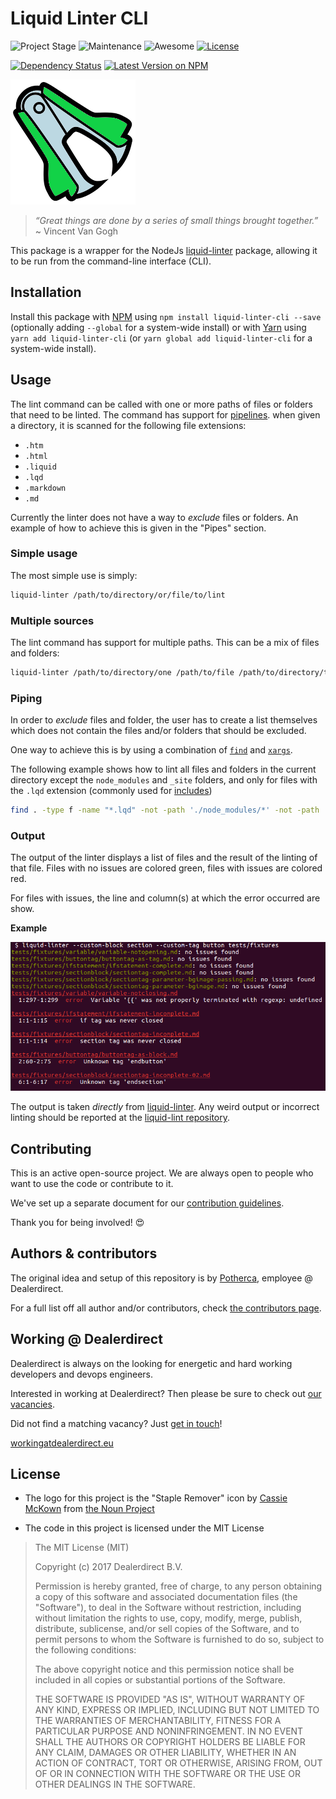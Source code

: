 # Liquid Linter CLI

![Project Stage][project-stage-shield]
![Maintenance][maintenance-shield]
![Awesome][awesome-shield]
[![License][license-shield]](LICENSE.md)

[![Dependency Status][versioneye-shield]][versioneye]
[![Latest Version on NPM][version-shield]][version]

![Staple Remover Logo](./docs/logo.png)

> _“Great things are done by a series of small things brought together.”_
> ~ Vincent Van Gogh

This package is a wrapper for the NodeJs [liquid-linter][liquid-linter] package, 
allowing it to be run from the command-line interface (CLI).

## Installation

Install this package with [NPM][NPM] using `npm install liquid-linter-cli --save`
(optionally adding `--global` for a system-wide install) or with [Yarn][Yarn] 
using `yarn add liquid-linter-cli` (or `yarn global add liquid-linter-cli` for a 
system-wide install). 

## Usage

The lint command can be called with one or more paths of files or folders that 
need to be linted. The command has support for [pipelines][pipelines]. when 
given a directory, it is scanned for the following file extensions:

- `.htm`
- `.html`
- `.liquid`
- `.lqd`
- `.markdown`
- `.md`

Currently the linter does not have a way to _exclude_ files or folders. An example
of how to achieve this is given in the "Pipes" section.

### Simple usage

The most simple use is simply: 

```bash
liquid-linter /path/to/directory/or/file/to/lint
```

### Multiple sources

The lint command has support for multiple paths. This can be a mix of files and folders:
 
```bash
liquid-linter /path/to/directory/one /path/to/file /path/to/directory/two
```

### Piping

In order to _exclude_ files and folder, the user has to create a list themselves
which does not contain the files and/or folders that should be excluded.

One way to achieve this is by using a combination of [`find`][gnu-find] and [`xargs`][gnu-xargs].

The following example shows how to lint all files and folders in the current 
directory except the `node_modules` and `_site` folders, and only for files with 
the `.lqd` extension (commonly used for [includes][includes])

```bash
find . -type f -name "*.lqd" -not -path './node_modules/*' -not -path './_site/*' -print0 | xargs -0 -n1 ./node_modules/.bin/liquid-linter
```

### Output

The output of the linter displays a list of files and the result of the linting
of that file. Files with no issues are colored green, files with issues are 
colored red.

For files with issues, the line and column(s) at which the error occurred are
show.

**Example**

![screenshot of example output](./docs/example-output.png)

The output is taken _directly_ from [liquid-linter]. Any weird output or incorrect 
linting should be reported at the [liquid-lint repository].

## Contributing

This is an active open-source project. We are always open to people who want to
use the code or contribute to it.

We've set up a separate document for our [contribution guidelines][contribution-guidelines].

Thank you for being involved! :heart_eyes:

## Authors & contributors

The original idea and setup of this repository is by [Potherca][potherca], employee @ Dealerdirect.

For a full list off all author and/or contributors, check [the contributors page][contributors].

## Working @ Dealerdirect

Dealerdirect is always on the looking for energetic and hard working developers
and devops engineers.

Interested in working at Dealerdirect?
Then please be sure to check out [our vacancies][vacancies].

Did not find a matching vacancy? Just [get in touch][get-in-touch]!

[workingatdealerdirect.eu][workingatdealerdirecteu]

## License

- The logo for this project is the "Staple Remover" icon by [Cassie McKown][Cassie McKown] from [the Noun Project][the Noun Project]

- The code in this project is licensed under the MIT License

> The MIT License (MIT)
> 
> Copyright (c) 2017 Dealerdirect B.V.
> 
> Permission is hereby granted, free of charge, to any person obtaining a copy
> of this software and associated documentation files (the "Software"), to deal
> in the Software without restriction, including without limitation the rights
> to use, copy, modify, merge, publish, distribute, sublicense, and/or sell
> copies of the Software, and to permit persons to whom the Software is
> furnished to do so, subject to the following conditions:
> 
> The above copyright notice and this permission notice shall be included in
> all copies or substantial portions of the Software.
> 
> THE SOFTWARE IS PROVIDED "AS IS", WITHOUT WARRANTY OF ANY KIND, EXPRESS OR
> IMPLIED, INCLUDING BUT NOT LIMITED TO THE WARRANTIES OF MERCHANTABILITY,
> FITNESS FOR A PARTICULAR PURPOSE AND NONINFRINGEMENT.  IN NO EVENT SHALL THE
> AUTHORS OR COPYRIGHT HOLDERS BE LIABLE FOR ANY CLAIM, DAMAGES OR OTHER
> LIABILITY, WHETHER IN AN ACTION OF CONTRACT, TORT OR OTHERWISE, ARISING FROM,
> OUT OF OR IN CONNECTION WITH THE SOFTWARE OR THE USE OR OTHER DEALINGS IN
> THE SOFTWARE.

[awesome-shield]: https://img.shields.io/badge/awesome%3F-yes-brightgreen.svg
[Cassie McKown]: https://thenounproject.com/mckowncr/
[contribution-guidelines]: CONTRIBUTING.md
[contributors]: https://github.com/dealerdirect/liquid-linter-cli/graphs/contributors
[get-in-touch]: http://workingatdealerdirect.eu/open-sollicitatie/
[gnu-find]: https://www.gnu.org/software/findutils/manual/html_mono/find.html#Top
[gnu-xargs]: https://www.gnu.org/software/findutils/manual/html_mono/find.html#Invoking-xargs
[includes]: https://help.shopify.com/themes/liquid/tags/theme-tags#include
[license-shield]: https://img.shields.io/github/license/dealerdirect/liquid-linter-cli.svg
[liquid-lint repository]: https://github.com/tomheller/liquid-linter/issues
[liquid-linter]: https://www.npmjs.com/package/liquid-linter
[maintenance-shield]: https://img.shields.io/maintenance/yes/2017.svg
[NPM]: https://www.npmjs.com/
[pipelines]: https://en.wikipedia.org/wiki/Pipeline_(Unix)
[potherca]: https://pother.ca/
[project-stage-shield]: https://img.shields.io/badge/Project%20Stage-Development-yellowgreen.svg
[the Noun Project]: https://thenounproject.com/
[vacancies]: http://workingatdealerdirect.eu/?post_type=vacancy&s=&department=99
[version-shield]: https://img.shields.io/npm/v/liquid-linter-cli.svg
[version]: https://www.npmjs.com/package/liquid-linter-cli
[versioneye-shield]: https://www.versioneye.com/user/projects/580be0d1d65a7716b613a790/badge.svg
[versioneye]: https://www.versioneye.com/user/projects/580be0d1d65a7716b613a790
[workingatdealerdirecteu]: http://www.workingatdealerdirect.eu
[Yarn]: https://yarnpkg.com/
